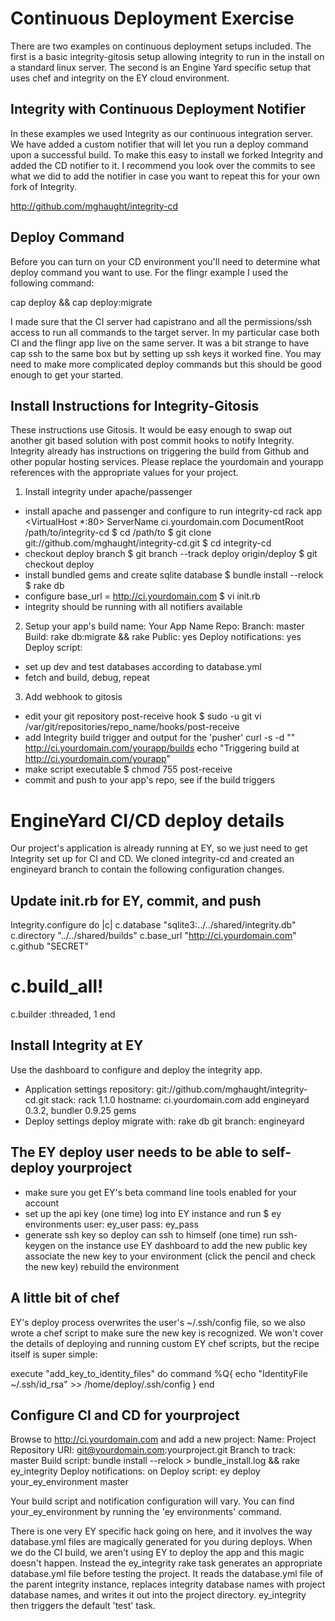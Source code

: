 # Continuous Deployment Exercise

There are two examples on continuous deployment setups included.  The first is a basic integrity-gitosis setup allowing integrity to run in the install on a standard linux server.  The second is an Engine Yard specific setup that uses chef and integrity on the EY cloud environment.

## Integrity with Continuous Deployment Notifier

In these examples we used Integrity as our continuous integration server.  We have added a custom notifier that will let you run a deploy command upon a successful build.  To make this easy to install we forked Integrity and added the CD notifier to it.  I recommend you look over the commits to see what we did to add the notifier in case you want to repeat this for your own fork of Integrity.

http://github.com/mghaught/integrity-cd

## Deploy Command

Before you can turn on your CD environment you'll need to determine what deploy command you want to use.  For the flingr example I used the following command:

cap deploy && cap deploy:migrate

I made sure that the CI server had capistrano and all the permissions/ssh access to run all commands to the target server.  In my particular case both CI and the flingr app live on the same server.  It was a bit strange to have cap ssh to the same box but by setting up ssh keys it worked fine.  You may need to make more complicated deploy commands but this should be good enough to get your started.

## Install Instructions for Integrity-Gitosis

These instructions use Gitosis.  It would be easy enough to swap out another git based solution with post commit hooks to notify Integrity.  Integrity already has instructions on triggering the build from Github and other popular hosting services.  Please replace the yourdomain and yourapp references with the appropriate values for your project.

1. Install integrity under apache/passenger
 - install apache and passenger and configure to run integrity-cd rack app
   <VirtualHost *:80>
     ServerName ci.yourdomain.com
     DocumentRoot /path/to/integrity-cd
   </VirtualHost>
 $ cd /path/to
 $ git clone git://github.com/mghaught/integrity-cd.git
 $ cd integrity-cd
 - checkout deploy branch
 $ git branch --track deploy origin/deploy
 $ git checkout deploy
 - install bundled gems and create sqlite database
 $ bundle install --relock
 $ rake db
 - configure base_url = http://ci.yourdomain.com
 $ vi init.rb
 - integrity should be running with all notifiers available

2. Setup your app's build
 name: Your App Name
 Repo: <path to git repo>
 Branch: master
 Build: rake db:migrate && rake
 Public: yes
 Deploy notifications: yes
 Deploy script: <your deploy command>
 - set up dev and test databases according to database.yml
 - fetch and build, debug, repeat

3. Add webhook to gitosis
 - edit your git repository post-receive hook
 $ sudo -u git vi /var/git/repositories/repo_name/hooks/post-receive
 - add Integrity build trigger and output for the 'pusher'
 curl -s -d "" http://ci.yourdomain.com/yourapp/builds
 echo "Triggering build at http://ci.yourdomain.com/yourapp"
 - make script executable
 $ chmod 755 post-receive
 - commit and push to your app's repo, see if the build triggers
 
 
# EngineYard CI/CD deploy details
Our project's application is already running at EY, so we just need to get Integrity set up for CI and CD.  We cloned integrity-cd and created an engineyard branch to contain the following configuration changes.

## Update init.rb for EY, commit, and push
Integrity.configure do |c|
 c.database "sqlite3:../../shared/integrity.db"
 c.directory "../../shared/builds"
 c.base_url "http://ci.yourdomain.com"
 c.github "SECRET"
 # c.build_all!
 c.builder :threaded, 1
end

## Install Integrity at EY
Use the dashboard to configure and deploy the integrity app.
- Application settings
 repository: git://github.com/mghaught/integrity-cd.git
 stack: rack 1.1.0
 hostname: ci.yourdomain.com
 add engineyard 0.3.2, bundler 0.9.25 gems
- Deploy settings
 deploy
 migrate with: rake db
 git branch: engineyard

## The EY deploy user needs to be able to self-deploy yourproject
- make sure you get EY's beta command line tools enabled for your account
- set up the api key (one time)
 log into EY instance and run
 $ ey environments
 user: ey_user
 pass: ey_pass
- generate ssh key so deploy can ssh to himself (one time)
 run ssh-keygen on the instance
 use EY dashboard to add the new public key
 associate the new key to your environment (click the pencil and
check the new key)
 rebuild the environment

## A little bit of chef
EY's deploy process overwrites the user's ~/.ssh/config file, so we also wrote a chef script to make sure the new key is recognized.  We won't cover the details of deploying and running custom EY chef scripts, but the recipe itself is super simple:

execute "add_key_to_identity_files" do
 command %Q{
   echo "IdentityFile ~/.ssh/id_rsa" >> /home/deploy/.ssh/config
 }
end

## Configure CI and CD for yourproject
Browse to http://ci.yourdomain.com and add a new project:
Name: Project
Repository URI: git@yourdomain.com:yourproject.git
Branch to track: master
Build script: bundle install --relock > bundle_install.log && rake ey_integrity
Deploy notifications: on
Deploy script: ey deploy your_ey_environment master

Your build script and notification configuration will vary.  You can find your_ey_environment by running the 'ey environments' command.

There is one very EY specific hack going on here, and it involves the way database.yml files are magically generated for you during deploys.  When we do the CI build, we aren't using EY to deploy the app and this magic doesn't happen.  Instead the ey_integrity rake task generates an appropriate database.yml file before testing the project.  It reads the database.yml file of the parent integrity instance, replaces integrity database names with project database names, and writes it out into the project directory.  ey_integrity then triggers the default 'test' task.
 